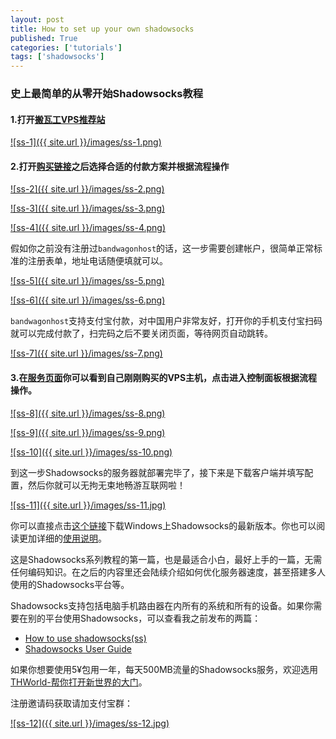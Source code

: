 ```yaml
---
layout: post
title: How to set up your own shadowsocks
published: True
categories: ['tutorials']
tags: ['shadowsocks']
---
```


### 史上最简单的从零开始Shadowsocks教程

#### 1.打开[搬瓦工VPS推荐站](http://www.banwagong.me/10.html)

<!--more-->

<a href="{{ site.url }}/images/ss-1.png" data-lightbox="shadowsocks-set" data-title="ss-1">![ss-1]({{ site.url }}/images/ss-1.png)</a>

#### 2.打开[购买链接](https://bwh1.net/cart.php?a=confproduct&i=0)之后选择合适的付款方案并根据流程操作

<a href="{{ site.url }}/images/ss-2.png" data-lightbox="shadowsocks-set" data-title="ss-2">![ss-2]({{ site.url }}/images/ss-2.png)</a>

<a href="{{ site.url }}/images/ss-3.png" data-lightbox="shadowsocks-set" data-title="ss-3">![ss-3]({{ site.url }}/images/ss-3.png)</a>

<a href="{{ site.url }}/images/ss-4.png" data-lightbox="shadowsocks-set" data-title="ss-4">![ss-4]({{ site.url }}/images/ss-4.png)</a>

假如你之前没有注册过`bandwagonhost`的话，这一步需要创建帐户，很简单正常标准的注册表单，地址电话随便填就可以。

<a href="{{ site.url }}/images/ss-5.png" data-lightbox="shadowsocks-set" data-title="ss-5">![ss-5]({{ site.url }}/images/ss-5.png)</a>

<a href="{{ site.url }}/images/ss-6.png" data-lightbox="shadowsocks-set" data-title="ss-6">![ss-6]({{ site.url }}/images/ss-6.png)</a>

`bandwagonhost`支持支付宝付款，对中国用户非常友好，打开你的手机支付宝扫码就可以完成付款了，扫完码之后不要关闭页面，等待网页自动跳转。

<a href="{{ site.url }}/images/ss-7.png" data-lightbox="shadowsocks-set" data-title="ss-7">![ss-7]({{ site.url }}/images/ss-7.png)</a>

#### 3.在[服务页面](https://bwh1.net/clientarea.php?action=products)你可以看到自己刚刚购买的VPS主机，点击进入控制面板根据流程操作。

<a href="{{ site.url }}/images/ss-8.png" data-lightbox="shadowsocks-set" data-title="ss-8">![ss-8]({{ site.url }}/images/ss-8.png)</a>

<a href="{{ site.url }}/images/ss-9.png" data-lightbox="shadowsocks-set" data-title="ss-9">![ss-9]({{ site.url }}/images/ss-9.png)</a>

<a href="{{ site.url }}/images/ss-10.png" data-lightbox="shadowsocks-set" data-title="ss-10">![ss-10]({{ site.url }}/images/ss-10.png)</a>

到这一步Shadowsocks的服务器就部署完毕了，接下来是下载客户端并填写配置，然后你就可以无拘无束地畅游互联网啦！

<a href="{{ site.url }}/images/ss-11.jpg" data-lightbox="shadowsocks-set" data-title="ss-11">![ss-11]({{ site.url }}/images/ss-11.jpg)</a>

你可以直接点击[这个链接](http://pan.baidu.com/s/1miFbopU)下载Windows上Shadowsocks的最新版本。你也可以阅读更加详细的[使用说明](https://github.com/shadowsocks/shadowsocks-windows/wiki/Shadowsocks-Windows-%E4%BD%BF%E7%94%A8%E8%AF%B4%E6%98%8E)。

这是Shadowsocks系列教程的第一篇，也是最适合小白，最好上手的一篇，无需任何编码知识。在之后的内容里还会陆续介绍如何优化服务器速度，甚至搭建多人使用的Shadowsocks平台等。

Shadowsocks支持包括电脑手机路由器在内所有的系统和所有的设备。如果你需要在别的平台使用Shadowsocks，可以查看我之前发布的两篇：

* [How to use shadowsocks(ss)](https://discountry.github.io/tutorials/2016/09/22/how-to-use-shadowsocksss/)
* [Shadowsocks User Guide](https://discountry.github.io/tutorial/2016/11/30/Shadowsocks-userguide/)

如果你想要使用5¥包用一年，每天500MB流量的Shadowsocks服务，欢迎选用[THWorld-帮你打开新世界的大门](https://thworld.net)。

注册邀请码获取请加支付宝群：

<a href="{{ site.url }}/images/ss-12.jpg" data-lightbox="shadowsocks-set" data-title="ss-12">![ss-12]({{ site.url }}/images/ss-12.jpg)</a>


